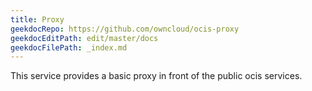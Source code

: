 ```yaml
---
title: Proxy
geekdocRepo: https://github.com/owncloud/ocis-proxy
geekdocEditPath: edit/master/docs
geekdocFilePath: _index.md
---
```


This service provides a basic proxy in front of the public ocis services.
